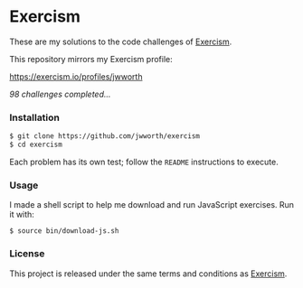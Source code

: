 # Exercism

These are my solutions to the code challenges of [Exercism](http://exercism.io).

This repository mirrors my Exercism profile:

https://exercism.io/profiles/jwworth

_98 challenges completed..._

### Installation

```sh
$ git clone https://github.com/jwworth/exercism
$ cd exercism
```

Each problem has its own test; follow the `README` instructions to execute.

### Usage

I made a shell script to help me download and run JavaScript exercises. Run it
with:

```
$ source bin/download-js.sh
```

### License

This project is released under the same terms and conditions as
[Exercism](http://exercism.io).
